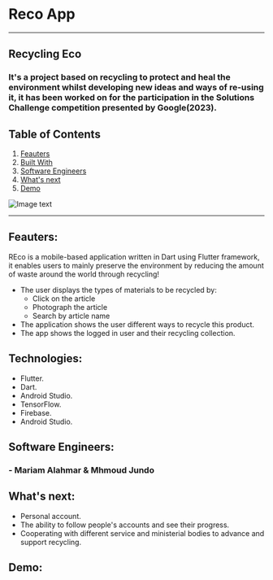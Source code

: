 # Reco App 
***
## Recycling Eco
### It's a project based on recycling to protect and heal the environment whilst developing new ideas and ways of re-using it, it has been worked on for the participation in the Solutions Challenge competition presented by Google(2023).

## Table of Contents
1. [Feauters](#Feauters)
2. [Built With](#Built-With)
3. [Software Engineers](#Software-Engineers)
4. [What's next](#Whats-next)
5. [Demo](#Demo)

![Image text](https://l.top4top.io/p_2647glwqa1.png)
***
<a name="Feauters"></a>

## Feauters:
REco is a mobile-based application written in Dart using Flutter framework, it enables users to mainly preserve the environment by reducing the amount of waste around the world through recycling!

- The user displays the types of materials to be recycled by:
  - Click on the article
  - Photograph the article
  - Search by article name
- The application shows the user different ways to recycle this product.
- The app shows the logged in user and their recycling collection.

## Technologies:
- Flutter.
- Dart.
- Android Studio.
- TensorFlow.
- Firebase.
- Android Studio.

## Software Engineers:
### - Mariam Alahmar & Mhmoud Jundo

## What's next:
- Personal account.
- The ability to follow people's accounts and see their progress.
- Cooperating with different service and ministerial bodies to advance and support recycling.

## Demo:

